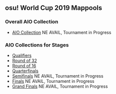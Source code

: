 ## osu! World Cup 2019 Mappools

### Overall AIO Collection
  * [AIO Collection]()  NE AVAIL, Tournament in Progress

### AIO Collections for Stages
  *  [Qualifiers](https://github.com/Aidan-Kerr/osu-mappools/raw/master/collections/OWC/owc2019/OWC%202019%20Qualifiers.osdb)
  *  [Round of 32](https://github.com/Aidan-Kerr/osu-mappools/raw/master/collections/OWC/owc2019/OWC%202019%20Round%20of%2032.osdb)
  *  [Round of 16](https://github.com/Aidan-Kerr/osu-mappools/raw/master/collections/OWC/owc2019/OWC%202019%20Round%20of%2016.osdb)
  *  [Quarterfinals](https://github.com/Aidan-Kerr/osu-mappools/raw/master/collections/OWC/owc2019/OWC%202019%20Quarterfinals.osdb)
  *  [Semifinals]()      NE AVAIL, Tournament in Progress
  *  [Finals]()          NE AVAIL, Tournament in Progress
  *  [Grand Finals]()    NE AVAIL, Tournament in Progress
  
